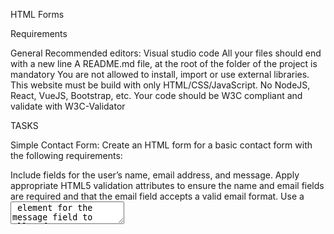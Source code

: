 HTML Forms

Requirements

General
Recommended editors: Visual studio code
All your files should end with a new line
A README.md file, at the root of the folder of the project is mandatory
You are not allowed to install, import or use external libraries. This website must be build with only HTML/CSS/JavaScript. No NodeJS, React, VueJS, Bootstrap, etc.
Your code should be W3C compliant and validate with W3C-Validator

TASKS

Simple Contact Form: Create an HTML form for a basic contact form with the following requirements:

Include fields for the user’s name, email address, and message.
Apply appropriate HTML5 validation attributes to ensure the name and email fields are required and that the email field accepts a valid email format.
Use a <textarea> element for the message field to allow for a long description and not limit it to just one line.
Add a submit button to submit the form.

Registration Form: Design an HTML registration form with the following specifications:

Include fields for the user’s name, email, password, and confirm password.
Implement HTML5 validation attributes to ensure all fields are required,
And the email field accepts a valid email format, and the password fields match.
Use appropriate input types (e.g., email, password) and labels for each field.

Subscription Form with Radio Buttons: Build an HTML form for a subscription with the following criteria:

Include fields for the user’s name, email, and subscription preference (monthly, yearly).
Utilize radio buttons for the subscription preference and ensure that the user can only select one option.
Apply HTML5 validation to ensure all fields are required and the email field accepts a valid email format.
